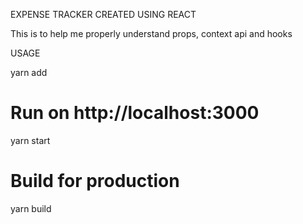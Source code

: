 EXPENSE TRACKER CREATED USING REACT

This is to help me properly understand props, context api and hooks

USAGE

yarn add

# Run on http://localhost:3000
yarn start

# Build for production
yarn build